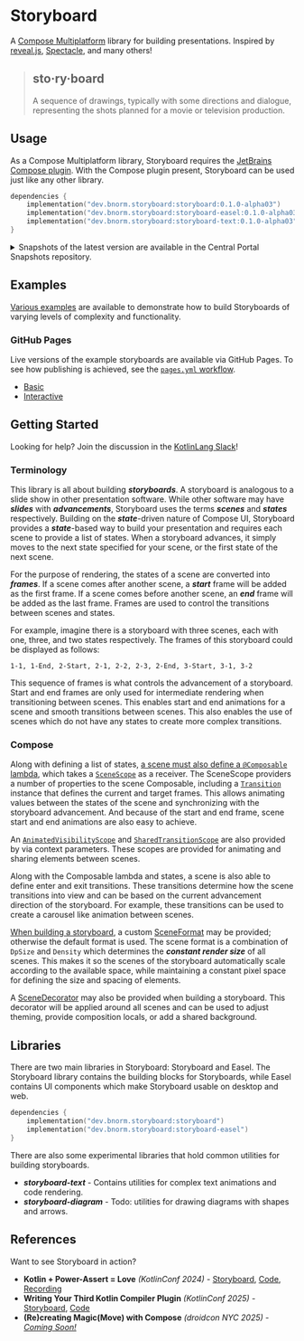 # Storyboard

A [Compose Multiplatform][compose] library for building presentations.
Inspired by [reveal.js](https://github.com/hakimel/reveal.js),
[Spectacle](https://github.com/FormidableLabs/spectacle),
and many others!

> ## sto·ry·board
> 
> A sequence of drawings, typically with some directions and dialogue, 
> representing the shots planned for a movie or television production.

## Usage

As a Compose Multiplatform library, Storyboard requires the [JetBrains Compose plugin][compose-compiler].
With the Compose plugin present, Storyboard can be used just like any other library.

```kotlin
dependencies {
    implementation("dev.bnorm.storyboard:storyboard:0.1.0-alpha03")
    implementation("dev.bnorm.storyboard:storyboard-easel:0.1.0-alpha03")
    implementation("dev.bnorm.storyboard:storyboard-text:0.1.0-alpha03")
}
```

<details>
<summary>Snapshots of the latest version are available in the Central Portal Snapshots repository.</summary>
<p>

```kotlin
repository {
    mavenCentral()
    maven("https://central.sonatype.com/repository/maven-snapshots/")
}

dependencies {
    implementation("dev.bnorm.storyboard:storyboard:0.1.0-SNAPSHOT")
    implementation("dev.bnorm.storyboard:storyboard-easel:0.1.0-SNAPSHOT")
    implementation("dev.bnorm.storyboard:storyboard-text:0.1.0-SNAPSHOT")
}
```

Snapshot documentation is available at [bnorm.github.io/storyboard/docs/api/latest/](https://bnorm.github.io/storyboard/docs/api/latest/).

</p>
</details>

## Examples

[Various examples](examples) are available to demonstrate how to build Storyboards of
varying levels of complexity and functionality.

### GitHub Pages

Live versions of the example storyboards are available via GitHub Pages.
To see how publishing is achieved, see the [`pages.yml` workflow](.github/workflows/pages.yml).

* [Basic](https://bnorm.github.io/storyboard/examples/basic)
* [Interactive](https://bnorm.github.io/storyboard/examples/interactive)

## Getting Started

Looking for help? Join the discussion in the [KotlinLang Slack](https://kotlinlang.slack.com/archives/C08R5V4EHDH)!

### Terminology

This library is all about building _**storyboards**_.
A storyboard is analogous to a slide show in other presentation software.
While other software may have _**slides**_ with _**advancements**_,
Storyboard uses the terms _**scenes**_ and _**states**_ respectively.
Building on the _**state**_-driven nature of Compose UI,
Storyboard provides a _**state**_-based way to build your presentation
and requires each scene to provide a list of states.
When a storyboard advances, it simply moves to the next state specified for your scene,
or the first state of the next scene.

For the purpose of rendering, the states of a scene are converted into _**frames**_.
If a scene comes after another scene, a _**start**_ frame will be added as the first frame.
If a scene comes before another scene, an _**end**_ frame will be added as the last frame.
Frames are used to control the transitions between scenes and states.

For example, imagine there is a storyboard with three scenes, each with one, three, and two states respectively.
The frames of this storyboard could be displayed as follows:

```text
1-1, 1-End, 2-Start, 2-1, 2-2, 2-3, 2-End, 3-Start, 3-1, 3-2
```

This sequence of frames is what controls the advancement of a storyboard.
Start and end frames are only used for intermediate rendering when transitioning between scenes.
This enables start and end animations for a scene and smooth transitions between scenes.
This also enables the use of scenes which do not have any states to create more complex transitions.

### Compose

Along with defining a list of states, [a scene must also define a `@Composable` lambda][StoryboardBuilder],
which takes a [`SceneScope`][SceneScope] as a receiver.
The SceneScope providers a number of properties to the scene Composable,
including a [`Transition`][Transition] instance that defines the current and target frames.
This allows animating values between the states of the scene and synchronizing with the storyboard advancement.
And because of the start and end frame, scene start and end animations are also easy to achieve.

An [`AnimatedVisibilityScope`][AnimatedVisibilityScope] and [`SharedTransitionScope`][SharedTransitionScope] are also
provided by via context parameters.
These scopes are provided for animating and sharing elements between scenes.

Along with the Composable lambda and states, a scene is also able to define enter and exit transitions.
These transitions determine how the scene transitions into view
and can be based on the current advancement direction of the storyboard.
For example, these transitions can be used to create a carousel like animation between scenes.

[When building a storyboard][Storyboard], a custom [SceneFormat][SceneFormat] may be provided;
otherwise the default format is used.
The scene format is a combination of `DpSize` and `Density`
which determines the _**constant render size**_ of all scenes.
This makes it so the scenes of the storyboard automatically scale according to the available space,
while maintaining a constant pixel space for defining the size and spacing of elements.

A [SceneDecorator][SceneDecorator] may also be provided when building a storyboard.
This decorator will be applied around all scenes
and can be used to adjust theming, provide composition locals, or add a shared background.

## Libraries

There are two main libraries in Storyboard: Storyboard and Easel.
The Storyboard library contains the building blocks for Storyboards,
while Easel contains UI components which make Storyboard usable on desktop and web.

```kotlin
dependencies {
    implementation("dev.bnorm.storyboard:storyboard")
    implementation("dev.bnorm.storyboard:storyboard-easel")
}
```

There are also some experimental libraries that hold common utilities for building storyboards.

* _**storyboard-text**_ - Contains utilities for complex text animations and code rendering.
* _**storyboard-diagram**_ - Todo: utilities for drawing diagrams with shapes and arrows.

## References

Want to see Storyboard in action?

* **Kotlin + Power-Assert = Love** _(KotlinConf 2024)_ - [Storyboard](https://deck.bnorm.dev/kotlinconf2024), [Code](https://github.com/bnorm/deck.bnorm.dev/tree/kotlinconf2024/kotlinconf2024), [Recording](https://www.youtube.com/watch?v=N8u-6d0iCiE)
* **Writing Your Third Kotlin Compiler Plugin** _(KotlinConf 2025)_ - [Storyboard](https://deck.bnorm.dev/kc25), [Code](https://github.com/bnorm/deck.bnorm.dev/tree/kc25/kotlinconf2025/story)
* **(Re)creating Magic(Move) with Compose** _(droidcon NYC 2025)_ - [_Coming Soon!_](https://nyc.droidcon.com/speakers/brian-norman)

[//]: # (Storyboard Links)

[Storyboard]: storyboard/src/commonMain/kotlin/dev/bnorm/storyboard/Storyboard.kt
[StoryboardBuilder]: storyboard/src/commonMain/kotlin/dev/bnorm/storyboard/StoryboardBuilder.kt
[SceneDecorator]: /storyboard/src/commonMain/kotlin/dev/bnorm/storyboard/SceneDecorator.kt
[SceneFormat]: /storyboard/src/commonMain/kotlin/dev/bnorm/storyboard/SceneFormat.kt
[SceneScope]: /storyboard/src/commonMain/kotlin/dev/bnorm/storyboard/SceneScope.kt

[//]: # (Compose Links)

[compose]: https://www.jetbrains.com/lp/compose-multiplatform
[compose-compiler]: https://www.jetbrains.com/help/kotlin-multiplatform-dev/compose-compiler.html

[AnimatedVisibilityScope]: https://developer.android.com/reference/kotlin/androidx/compose/animation/AnimatedVisibilityScope
[SharedTransitionScope]: https://developer.android.com/reference/kotlin/androidx/compose/animation/SharedTransitionScope
[Transition]: https://developer.android.com/reference/kotlin/androidx/compose/animation/core/Transition
